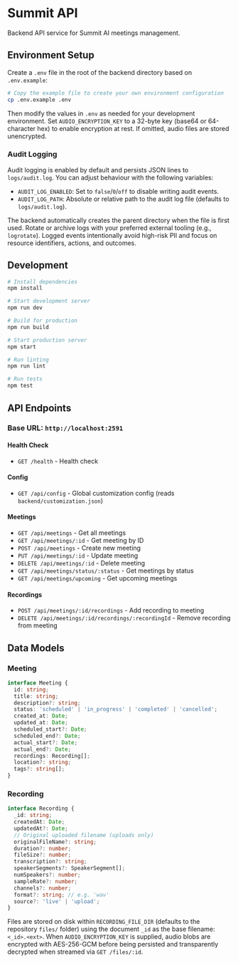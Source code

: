 # Summit API

Backend API service for Summit AI meetings management.

## Environment Setup

Create a `.env` file in the root of the backend directory based on `.env.example`:

```bash
# Copy the example file to create your own environment configuration
cp .env.example .env
```

Then modify the values in `.env` as needed for your development environment.
Set `AUDIO_ENCRYPTION_KEY` to a 32-byte key (base64 or 64-character hex) to enable encryption at rest. If omitted, audio files are stored unencrypted.

### Audit Logging

Audit logging is enabled by default and persists JSON lines to `logs/audit.log`. You can adjust behaviour with the following variables:

- `AUDIT_LOG_ENABLED`: Set to `false`/`0`/`off` to disable writing audit events.
- `AUDIT_LOG_PATH`: Absolute or relative path to the audit log file (defaults to `logs/audit.log`).

The backend automatically creates the parent directory when the file is first used. Rotate or archive logs with your preferred external tooling (e.g., `logrotate`). Logged events intentionally avoid high-risk PII and focus on resource identifiers, actions, and outcomes.

## Development

```bash
# Install dependencies
npm install

# Start development server
npm run dev

# Build for production
npm run build

# Start production server
npm start

# Run linting
npm run lint

# Run tests
npm test
```


## API Endpoints

### Base URL: `http://localhost:2591`

#### Health Check
- `GET /health` - Health check

#### Config
- `GET /api/config` - Global customization config (reads `backend/customization.json`)

#### Meetings
- `GET /api/meetings` - Get all meetings
- `GET /api/meetings/:id` - Get meeting by ID
- `POST /api/meetings` - Create new meeting
- `PUT /api/meetings/:id` - Update meeting
- `DELETE /api/meetings/:id` - Delete meeting
- `GET /api/meetings/status/:status` - Get meetings by status
- `GET /api/meetings/upcoming` - Get upcoming meetings

#### Recordings
- `POST /api/meetings/:id/recordings` - Add recording to meeting
- `DELETE /api/meetings/:id/recordings/:recordingId` - Remove recording from meeting

## Data Models

### Meeting
```typescript
interface Meeting {
  id: string;
  title: string;
  description?: string;
  status: 'scheduled' | 'in_progress' | 'completed' | 'cancelled';
  created_at: Date;
  updated_at: Date;
  scheduled_start?: Date;
  scheduled_end?: Date;
  actual_start?: Date;
  actual_end?: Date;
  recordings: Recording[];
  location?: string;
  tags?: string[];
}
```

### Recording
```typescript
interface Recording {
  _id: string;
  createdAt: Date;
  updatedAt?: Date;
  // Original uploaded filename (uploads only)
  originalFileName?: string;
  duration?: number;
  fileSize?: number;
  transcription?: string;
  speakerSegments?: SpeakerSegment[];
  numSpeakers?: number;
  sampleRate?: number;
  channels?: number;
  format?: string; // e.g. 'wav'
  source?: 'live' | 'upload';
}
```

Files are stored on disk within `RECORDING_FILE_DIR` (defaults to the repository `files/` folder) using the document `_id` as the base filename: `<_id>.<ext>`. When `AUDIO_ENCRYPTION_KEY` is supplied, audio blobs are encrypted with AES-256-GCM before being persisted and transparently decrypted when streamed via `GET /files/:id`.
